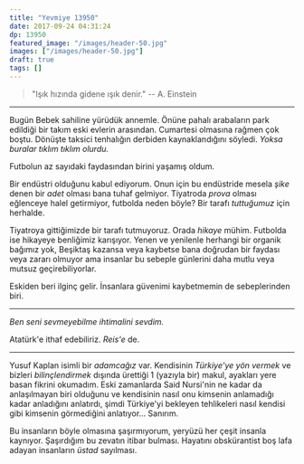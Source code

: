```yaml
---
title: "Yevmiye 13950"
date: 2017-09-24 04:31:24
dp: 13950
featured_image: "/images/header-50.jpg"
images: ["/images/header-50.jpg"]
draft: true
tags: []
---
```





> "Işık hızında gidene ışık denir." 
> -- A. Einstein

-----

Bugün Bebek sahiline yürüdük annemle. Önüne pahalı arabaların park edildiği bir
takım eski evlerin arasından. Cumartesi olmasına rağmen çok boştu. Dönüşte
taksici tenhalığın derbiden kaynaklandığını söyledi. *Yoksa buralar tıklım
tıklım olurdu.*

Futbolun az sayıdaki faydasından birini yaşamış oldum.

Bir endüstri olduğunu kabul ediyorum. Onun için bu endüstride mesela *şike*
denen bir *adet* olması bana tuhaf gelmiyor. Tiyatroda *prova* olması eğlenceye
halel getirmiyor, futbolda neden böyle? Bir tarafı *tuttuğumuz* için herhalde.

Tiyatroya gittiğimizde bir tarafı tutmuyoruz. Orada *hikaye* mühim. Futbolda ise
hikayeye benliğimiz karışıyor. Yenen ve yenilenle herhangi bir organik bağımız
yok, Beşiktaş kazansa veya kaybetse bana doğrudan bir faydası veya zararı
olmuyor ama insanlar bu sebeple günlerini daha mutlu veya mutsuz
geçirebiliyorlar.

Eskiden beri ilginç gelir. İnsanlara güvenimi kaybetmemin de sebeplerinden biri.

-------

*Ben seni sevmeyebilme ihtimalini sevdim.*

Atatürk'e ithaf edebiliriz. *Reis'e* de. 

--------

Yusuf Kaplan isimli bir *adamcağız* var. Kendisinin *Türkiye'ye yön vermek* ve
bizleri *bilinçlendirmek* dışında ürettiği 1 (yazıyla bir) makul, ayakları yere
basan fikrini okumadım. Eski zamanlarda Said Nursi'nin ne kadar da anlaşılmayan
biri olduğunu ve kendisinin nasıl onu kimsenin anlamadığı kadar anladığını
anlatırdı, şimdi Türkiye'yi bekleyen tehlikeleri nasıl kendisi gibi kimsenin
görmediğini anlatıyor... Sanırım. 

Bu insanların böyle olmasına şaşırmıyorum, yeryüzü her çeşit insanla kaynıyor.
Şaşırdığım bu zevatın itibar bulması. Hayatını obskürantist boş lafa adayan
insanların *üstad* sayılması. 


